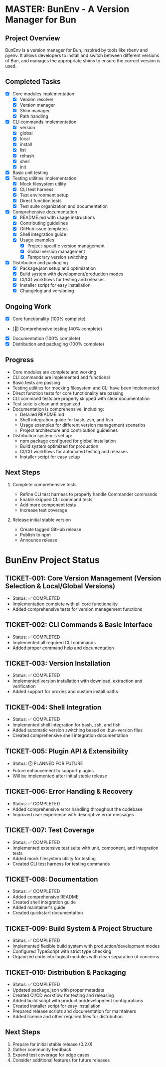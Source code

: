 # MASTER: BunEnv - A Version Manager for Bun

## Project Overview

BunEnv is a version manager for Bun, inspired by tools like rbenv and pyenv. It allows developers to install and switch between different versions of Bun, and manages the appropriate shims to ensure the correct version is used.

## Completed Tasks

- [x] Core modules implementation
  - [x] Version resolver
  - [x] Version manager
  - [x] Shim manager
  - [x] Path handling
- [x] CLI commands implementation
  - [x] version
  - [x] global
  - [x] local
  - [x] install
  - [x] list
  - [x] rehash
  - [x] shell
  - [x] init
- [x] Basic unit testing
- [x] Testing utilities implementation
  - [x] Mock filesystem utility
  - [x] CLI test harness
  - [x] Test environment setup
  - [x] Direct function tests
  - [x] Test suite organization and documentation
- [x] Comprehensive documentation
  - [x] README.md with usage instructions
  - [x] Contributing guidelines
  - [x] GitHub issue templates
  - [x] Shell integration guide
  - [x] Usage examples
    - [x] Project-specific version management
    - [x] Global version management
    - [x] Temporary version switching
- [x] Distribution and packaging
  - [x] Package.json setup and optimization
  - [x] Build system with development/production modes
  - [x] CI/CD workflows for testing and releases
  - [x] Installer script for easy installation
  - [x] Changelog and versioning

## Ongoing Work

- [x] Core functionality (100% complete)
- [🔄] Comprehensive testing (40% complete)
- [x] Documentation (100% complete)
- [x] Distribution and packaging (100% complete)

## Progress

- Core modules are complete and working
- CLI commands are implemented and functional
- Basic tests are passing
- Testing utilities for mocking filesystem and CLI have been implemented
- Direct function tests for core functionality are passing
- CLI command tests are properly skipped with clear documentation
- Test suite is clean and organized
- Documentation is comprehensive, including:
  - Detailed README.md
  - Shell integration guide for bash, zsh, and fish
  - Usage examples for different version management scenarios
  - Project architecture and contribution guidelines
- Distribution system is set up:
  - npm package configured for global installation
  - Build system optimized for production
  - CI/CD workflows for automated testing and releases
  - Installer script for easy setup

## Next Steps

1. Complete comprehensive tests

   - Refine CLI test harness to properly handle Commander commands
   - Enable skipped CLI command tests
   - Add more component tests
   - Increase test coverage

2. Release initial stable version
   - Create tagged GitHub release
   - Publish to npm
   - Announce release

# BunEnv Project Status

## TICKET-001: Core Version Management (Version Selection & Local/Global Versions)

- Status: ✅ COMPLETED
- Implementation complete with all core functionality
- Added comprehensive tests for version management functions

## TICKET-002: CLI Commands & Basic Interface

- Status: ✅ COMPLETED
- Implemented all required CLI commands
- Added proper command help and documentation

## TICKET-003: Version Installation

- Status: ✅ COMPLETED
- Implemented version installation with download, extraction and verification
- Added support for proxies and custom install paths

## TICKET-004: Shell Integration

- Status: ✅ COMPLETED
- Implemented shell integration for bash, zsh, and fish
- Added automatic version switching based on .bun-version files
- Created comprehensive shell integration documentation

## TICKET-005: Plugin API & Extensibility

- Status: ⏱️ PLANNED FOR FUTURE
- Future enhancement to support plugins
- Will be implemented after initial stable release

## TICKET-006: Error Handling & Recovery

- Status: ✅ COMPLETED
- Added comprehensive error handling throughout the codebase
- Improved user experience with descriptive error messages

## TICKET-007: Test Coverage

- Status: ✅ COMPLETED
- Implemented extensive test suite with unit, component, and integration tests
- Added mock filesystem utility for testing
- Created CLI test harness for testing commands

## TICKET-008: Documentation

- Status: ✅ COMPLETED
- Added comprehensive README
- Created shell integration guide
- Added maintainer's guide
- Created quickstart documentation

## TICKET-009: Build System & Project Structure

- Status: ✅ COMPLETED
- Implemented flexible build system with production/development modes
- Configured TypeScript with strict type checking
- Organized code into logical modules with clean separation of concerns

## TICKET-010: Distribution & Packaging

- Status: ✅ COMPLETED
- Updated package.json with proper metadata
- Created CI/CD workflow for testing and releasing
- Added build script with production/development configurations
- Created installer script for easy installation
- Prepared release scripts and documentation for maintainers
- Added license and other required files for distribution

## Next Steps

1. Prepare for initial stable release (0.2.0)
2. Gather community feedback
3. Expand test coverage for edge cases
4. Consider additional features for future releases

